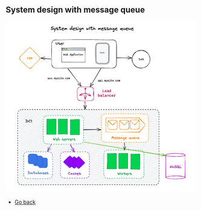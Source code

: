 ## System design with message queue


![System design with message queue](./17-system-design-with-message-queue.png)

* [Go back](../readme.md)